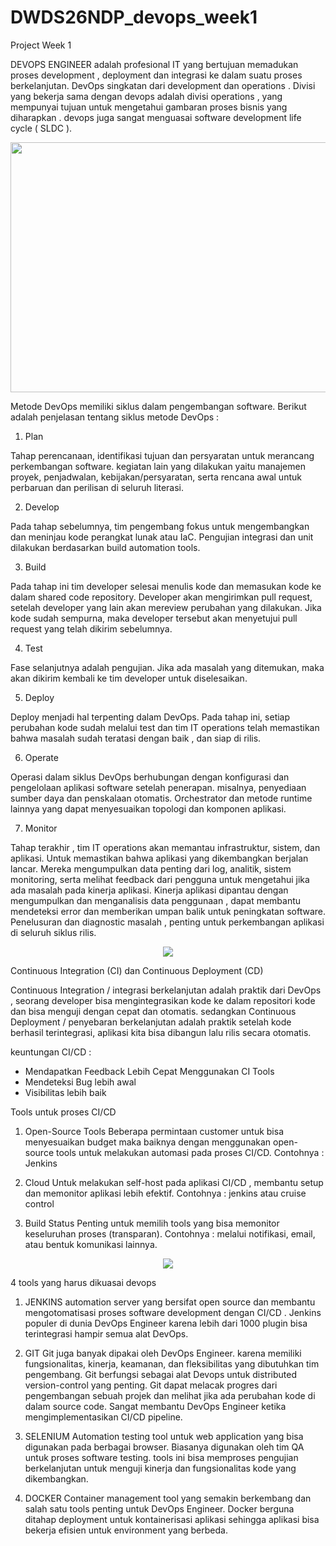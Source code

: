 # DWDS26NDP_devops_week1
Project Week 1

DEVOPS ENGINEER adalah profesional IT yang bertujuan memadukan proses development , deployment dan integrasi ke dalam suatu proses berkelanjutan.
DevOps singkatan dari development dan operations . Divisi yang bekerja sama dengan devops adalah divisi operations , yang mempunyai tujuan untuk 
mengetahui gambaran proses bisnis yang diharapkan . devops juga sangat menguasai software development life cycle ( SLDC ).


<p align="center">
  <img src="https://user-images.githubusercontent.com/90564871/133935923-10bfd508-9da8-4880-b33c-d97e8a567a41.png"Sublime's custom image" height="400" width="600" />
</p>

                                                                                                                         
Metode DevOps memiliki siklus dalam pengembangan software. Berikut adalah penjelasan tentang siklus metode DevOps :

1. Plan

Tahap perencanaan, identifikasi tujuan dan persyaratan untuk merancang perkembangan software. kegiatan lain yang dilakukan yaitu
manajemen proyek, penjadwalan, kebijakan/persyaratan, serta rencana awal untuk perbaruan dan perilisan di seluruh literasi.

2. Develop

Pada tahap sebelumnya, tim pengembang fokus untuk mengembangkan dan meninjau kode perangkat lunak atau IaC. Pengujian integrasi dan
unit dilakukan berdasarkan build automation tools.

3. Build
                                                                                                                          
Pada tahap ini tim developer selesai menulis kode dan  memasukan kode ke dalam shared code repository. Developer akan mengirimkan pull request,
setelah developer yang lain akan mereview perubahan yang dilakukan. Jika kode sudah sempurna, maka developer tersebut akan menyetujui 
pull request yang telah dikirim sebelumnya.
                                                                                                                          
4.	Test
                                                                                                                          
Fase selanjutnya adalah pengujian. Jika ada masalah yang ditemukan, maka akan dikirim kembali ke tim developer untuk diselesaikan.

5.	Deploy
                                                                                                                          
Deploy menjadi hal terpenting dalam DevOps. Pada tahap ini, setiap perubahan kode sudah melalui test dan tim IT operations telah
memastikan bahwa masalah sudah teratasi dengan baik , dan siap di rilis.

6. Operate

Operasi dalam siklus DevOps berhubungan dengan konfigurasi dan pengelolaan aplikasi software setelah penerapan. misalnya, 
penyediaan sumber daya dan penskalaan otomatis. Orchestrator dan metode runtime lainnya yang dapat menyesuaikan topologi dan komponen aplikasi.

7. Monitor
                                                                                                                          
Tahap terakhir , tim IT operations akan memantau infrastruktur, sistem, dan aplikasi. Untuk memastikan bahwa aplikasi yang dikembangkan berjalan lancar.
Mereka mengumpulkan data penting dari log, analitik, sistem monitoring, serta melihat feedback dari pengguna untuk mengetahui jika ada masalah 
pada kinerja aplikasi. Kinerja aplikasi dipantau dengan mengumpulkan dan menganalisis data penggunaan , dapat membantu mendeteksi error dan
memberikan umpan balik untuk peningkatan software. Penelusuran dan diagnostic masalah , penting untuk perkembangan aplikasi di seluruh siklus rilis.
                                                                                                                          
                                                                                                                          
<p align="center">
  <img src="https://user-images.githubusercontent.com/90564871/133939571-98606807-5016-4d5a-9eea-fc7391c96590.jpg"Sublime's custom image"/>
</p>
                                                                                                                                         

Continuous Integration (CI) dan Continuous Deployment (CD)
                                                                                                                          
Continuous Integration / integrasi berkelanjutan adalah praktik dari DevOps , seorang developer bisa mengintegrasikan kode ke dalam repositori kode
dan bisa menguji dengan cepat dan otomatis. sedangkan Continuous Deployment / penyebaran berkelanjutan adalah praktik setelah kode berhasil terintegrasi, 
aplikasi kita bisa dibangun lalu rilis secara otomatis.
                                                                                                                          
keuntungan CI/CD : 
-   Mendapatkan Feedback Lebih Cepat Menggunakan CI Tools
-   Mendeteksi Bug lebih awal
-   Visibilitas lebih baik
                                                                                                               
Tools untuk proses CI/CD

1. Open-Source Tools
Beberapa permintaan customer untuk bisa menyesuaikan budget maka baiknya dengan menggunakan open-source tools untuk melakukan automasi pada proses CI/CD. 
Contohnya : Jenkins

2. Cloud
Untuk melakukan self-host pada aplikasi CI/CD , membantu setup dan memonitor aplikasi lebih efektif.
Contohnya : jenkins atau cruise control

3. Build Status
Penting untuk memilih tools yang bisa memonitor keseluruhan proses (transparan).
Contohnya : melalui notifikasi, email, atau bentuk komunikasi lainnya.
                                                                                                                                         
                                                                                                                                         
<p align="center">
  <img src="https://user-images.githubusercontent.com/90564871/133939668-f01ded9d-a525-49e1-8515-ff00353c8242.png"Sublime's custom image"/>
</p>


4 tools yang harus dikuasai devops


1. JENKINS
automation server yang bersifat open source dan membantu mengotomatisasi proses software development dengan CI/CD .
Jenkins populer di dunia DevOps Engineer karena lebih dari 1000 plugin bisa terintegrasi hampir semua alat DevOps.
  
2. GIT
Git juga banyak dipakai oleh DevOps Engineer. karena memiliki fungsionalitas, kinerja, keamanan, dan fleksibilitas yang dibutuhkan tim pengembang.
Git berfungsi sebagai alat Devops untuk distributed version-control yang penting. Git dapat melacak progres dari pengembangan sebuah projek 
dan melihat jika ada perubahan kode di dalam source code. Sangat membantu DevOps Engineer ketika mengimplementasikan CI/CD pipeline.

3. SELENIUM
Automation testing tool untuk web application yang bisa digunakan pada berbagai browser. Biasanya digunakan oleh tim QA untuk proses software testing.
tools ini bisa memproses pengujian berkelanjutan untuk menguji kinerja dan fungsionalitas kode yang dikembangkan.

4. DOCKER
Container management tool yang semakin berkembang dan salah satu tools penting untuk DevOps Engineer. Docker berguna ditahap deployment untuk 
kontainerisasi aplikasi sehingga aplikasi bisa bekerja efisien untuk environment yang berbeda.


